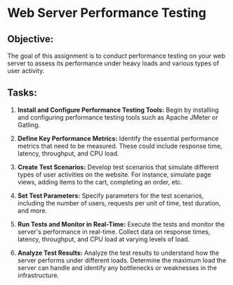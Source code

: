 # Web Server Performance Testing

## Objective:
The goal of this assignment is to conduct performance testing on your web server to assess its performance under heavy loads and various types of user activity.

## Tasks:

1. **Install and Configure Performance Testing Tools:** Begin by installing and configuring performance testing tools such as Apache JMeter or Gatling.

2. **Define Key Performance Metrics:** Identify the essential performance metrics that need to be measured. These could include response time, latency, throughput, and CPU load.

3. **Create Test Scenarios:** Develop test scenarios that simulate different types of user activities on the website. For instance, simulate page views, adding items to the cart, completing an order, etc.

4. **Set Test Parameters:** Specify parameters for the test scenarios, including the number of users, requests per unit of time, test duration, and more.

5. **Run Tests and Monitor in Real-Time:** Execute the tests and monitor the server's performance in real-time. Collect data on response times, latency, throughput, and CPU load at varying levels of load.

6. **Analyze Test Results:** Analyze the test results to understand how the server performs under different loads. Determine the maximum load the server can handle and identify any bottlenecks or weaknesses in the infrastructure.
